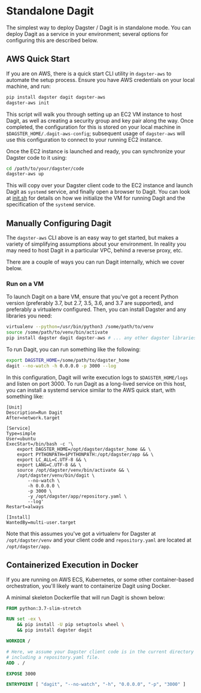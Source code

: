 # Standalone Dagit

The simplest way to deploy Dagster / Dagit is in standalone mode. You can deploy Dagit as a service in your environment; several options for configuring this are described below.

## AWS Quick Start

If you are on AWS, there is a quick start CLI utility in `dagster-aws` to automate the setup process. Ensure you have AWS credentials on your local machine, and run:

```bash
pip install dagster dagit dagster-aws
dagster-aws init
```

This script will walk you through setting up an EC2 VM instance to host Dagit, as well as creating a security group and key pair along the way. Once completed, the configuration for this is stored on your local machine in `$DAGSTER_HOME/.dagit-aws-config`; subsequent usage of `dagster-aws` will use this configuration to connect to your running EC2 instance.

Once the EC2 instance is launched and ready, you can synchronize your Dagster code to it using:

```bash
cd /path/to/your/dagster/code
dagster-aws up
```

This will copy over your Dagster client code to the EC2 instance and launch Dagit as `systemd` service, and finally open a browser to Dagit. You can look at [init.sh](https://github.com/dagster-io/dagster/blob/master/python_modules/libraries/dagster-aws/dagster_aws/cli/shell/init.sh) for details on how we initialize the VM for running Dagit and the specification of the `systemd` service.

## Manually Configuring Dagit

The `dagster-aws` CLI above is an easy way to get started, but makes a variety of simplifying assumptions about your environment. In reality you may need to host Dagit in a particular VPC, behind a reverse proxy, etc.

There are a couple of ways you can run Dagit internally, which we cover below.

### Run on a VM

To launch Dagit on a bare VM, ensure that you've got a recent Python version (preferably 3.7, but 2.7, 3.5, 3.6, and 3.7 are supported), and preferably a virtualenv configured. Then, you can install Dagster and any libraries you need:

```bash
virtualenv --python=/usr/bin/python3 /some/path/to/venv
source /some/path/to/venv/bin/activate
pip install dagster dagit dagster-aws # ... any other dagster libraries you need, e.g. dagster-bash
```

To run Dagit, you can run something like the following:

```bash
export DAGSTER_HOME=/some/path/to/dagster_home
dagit --no-watch -h 0.0.0.0 -p 3000 --log
```

In this configuration, Dagit will write execution logs to `$DAGSTER_HOME/logs` and listen on port 3000. To run Dagit as a long-lived service on this host, you can install a systemd service similar to the AWS quick start, with something like:

```
[Unit]
Description=Run Dagit
After=network.target

[Service]
Type=simple
User=ubuntu
ExecStart=/bin/bash -c '\
    export DAGSTER_HOME=/opt/dagster/dagster_home && \
    export PYTHONPATH=$PYTHONPATH:/opt/dagster/app && \
    export LC_ALL=C.UTF-8 && \
    export LANG=C.UTF-8 && \
    source /opt/dagster/venv/bin/activate && \
    /opt/dagster/venv/bin/dagit \
        --no-watch \
        -h 0.0.0.0 \
        -p 3000 \
        -y /opt/dagster/app/repository.yaml \
        --log'
Restart=always

[Install]
WantedBy=multi-user.target
```

Note that this assumes you've got a virtualenv for Dagster at `/opt/dagster/venv` and your client code and `repository.yaml` are located at `/opt/dagster/app`.

## Containerized Execution in Docker

If you are running on AWS ECS, Kubernetes, or some other container-based orchestration, you'll likely want to containerize Dagit using Docker.

A minimal skeleton Dockerfile that will run Dagit is shown below:

```Dockerfile
FROM python:3.7-slim-stretch

RUN set -ex \
    && pip install -U pip setuptools wheel \
    && pip install dagster dagit

WORKDIR /

# Here, we assume your Dagster client code is in the current directory
# including a repository.yaml file.
ADD . /

EXPOSE 3000

ENTRYPOINT [ "dagit", "--no-watch", "-h", "0.0.0.0", "-p", "3000" ]
```
